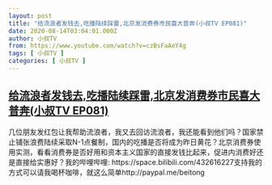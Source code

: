 ```yaml
---
layout: post
title: "给流浪者发钱去,吃播陆续踩雷,北京发消费券市民喜大普奔(小叔TV EP081)"
date: 2020-08-14T03:04:01.000Z
author: 小叔TV
from: https://www.youtube.com/watch?v=czBsFaAeY4g
tags: [ 小叔TV ]
categories: [ 小叔TV ]
---
```

<!--1597374241000-->
[给流浪者发钱去,吃播陆续踩雷,北京发消费券市民喜大普奔(小叔TV EP081)](https://www.youtube.com/watch?v=czBsFaAeY4g)
------

<div>
几位朋友发红包让我帮助流浪者，我又去回访流浪者，我还能看到他们吗？国家禁止铺张浪费陆续采取N-1点餐制，国内的吃播是否将成为昨日黄花？北京消费券使用实测，看看消费券是否好用和资本主义国家的直接发钱比起来，促进内消费好还是直接给实惠好？我的哔哩哔哩: https://space.bilibili.com/432616227支持我的方式可以请我喝杯咖啡，就这么简单http://paypal.me/beitong
</div>
